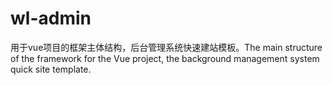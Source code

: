 # wl-admin
用于vue项目的框架主体结构，后台管理系统快速建站模板。The main structure of the framework for the Vue project, the background management system quick site template.
